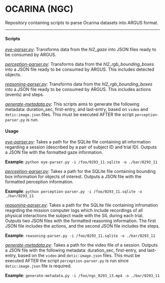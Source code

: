 # OCARINA (NGC)

Repository containing scripts to parse Ocarina datasets into ARGUS format. 

---

#### Scripts

[*eye-parser.py*](https://github.com/VIDA-NYU/PTG-TA2-Parsers/blob/main/ngc-ocarina/eye-parser.py): Transforms data from the *hl2_gaze* into JSON files ready to be consumed by ARGUS.

[*perception-parser.py*](https://github.com/VIDA-NYU/PTG-TA2-Parsers/blob/main/ngc-ocarina/perception-parser.py): Transforms data from the *hl2_rgb_bounding_boxes* into a JSON file ready to be consumed by ARGUS. This includes detected objects.


[*reasoning-parser.py*](https://github.com/VIDA-NYU/PTG-TA2-Parsers/blob/main/ngc-ocarina/reasoning-parser.py): Transforms data from the *hl2_rgb_bounding_boxes* into a JSON file ready to be consumed by ARGUS. This includes actions (events) and steps.

[*generate-metadata.py*](https://github.com/VIDA-NYU/PTG-TA2-Parsers/blob/main/ngc-ocarina/generate-metadata.py): This scripts aims to generate the following metadata: duration_sec, first-entry, and last-entry, based on ``video`` and ``detic:image.json`` files. This must be executed AFTER the script ``perception-parser.py`` is run.

#### Usage

[*eye-parser.py*](https://github.com/VIDA-NYU/PTG-TA2-Parsers/blob/main/ngc-ocarina/eye-parser.py): Takes a path for the SQLite file containing all information regarding a session (described by a pair of subject ID and trial ID). Outputs a JSON file with the formatted gaze information. 

**Example**: `python eye-parser.py -i /foo/0293_11.sqlite -o ./bar/0293_11`

[*perception-parser.py*](https://github.com/VIDA-NYU/PTG-TA2-Parsers/blob/main/ngc-ocarina/perception-parser.py): Takes a path for the SQLite file containing bounding box information for objects of interest. Outputs a JSON file with the formatted perception information. 

**Example**: `python perception-parser.py -i /foo/0293_11.sqlite -o ./bar/0293_11`

[*reasoning-parser.py*](https://github.com/VIDA-NYU/PTG-TA2-Parsers/blob/main/ngc-ocarina/reasoning-parser.py): Takes a path for the SQLite file containing infromation reagrding the mission computer logs which include recordings of all physical interactions the subject made with the SIL during each trial. Outputs two JSON files with the formatted reasoning information. The first JSON file includes the actions, and the second JSON file includes the steps.

**Example**: `reasoning-parser.py -i /foo/0293_11.sqlite -o ./bar/0293_11`

[*generate-metadata.py*](https://github.com/VIDA-NYU/PTG-TA2-Parsers/blob/main/ngc-ocarina/generate-metadata.py): Takes a path for the video file of a session. Outputs a JSON file with the following metadata: duration_sec, first-entry, and last-entry, based on the ``video`` and ``detic:image.json`` files. This must be executed AFTER the script ``perception-parser.py`` is run since ``detic:image.json`` file is required.

**Example**: `generate-metadata.py -i /foo/ngc_0293_13.mp4 -o ./bar/0293_11`

